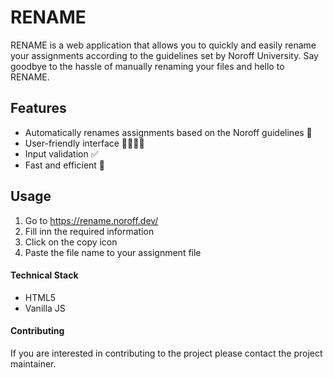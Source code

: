 # RENAME

RENAME is a web application that allows you to quickly and easily rename your assignments according to the guidelines set by Noroff University. Say goodbye to the hassle of manually renaming your files and hello to RENAME.

## Features

- Automatically renames assignments based on the Noroff guidelines 🔄
- User-friendly interface 👩‍💻👨‍💻
- Input validation ✅
- Fast and efficient 🚀

## Usage

1. Go to https://rename.noroff.dev/
2. Fill inn the required information
3. Click on the copy icon
4. Paste the file name to your assignment file

#### Technical Stack

- HTML5
- Vanilla JS

#### Contributing

If you are interested in contributing to the project please contact the project maintainer.
